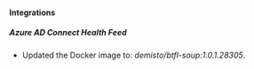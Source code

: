 #### Integrations
##### Azure AD Connect Health Feed
- Updated the Docker image to: *demisto/btfl-soup:1.0.1.28305*.
